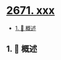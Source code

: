 # [2671. xxx](https://github.com/Tdahuyou/TNotes.leetcode/tree/main/notes/2671.%20xxx)

<!-- region:toc -->

- [1. 📝 概述](#1--概述)

<!-- endregion:toc -->

## 1. 📝 概述
